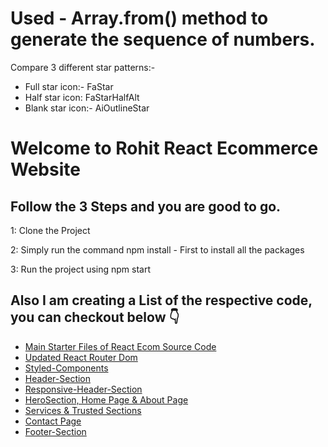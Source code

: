 # Used - Array.from() method to generate the sequence of numbers.
Compare 3 different star patterns:-
<ul>
  <li>Full star icon:- FaStar</li>
  <li>Half star icon: FaStarHalfAlt</li>
  <li>Blank star icon:- AiOutlineStar</li>
</ul>

# Welcome to Rohit React Ecommerce Website

## Follow the 3 Steps and you are good to go.

1: Clone the Project

2: Simply run the command npm install - First to install all the packages

3: Run the project using npm start

## Also I am creating a List of the respective code, you can checkout below 👇
<ul>
  <li><a href="https://github.com/rohitverma0234/React-Ecommerce/tree/main">Main Starter Files of React Ecom Source Code</a></li>
  <li><a href="https://github.com/rohitverma0234/React-Ecommerce/tree/React-Router-dom">Updated React Router Dom</a></li>
  <li><a href="https://github.com/rohitverma0234/React-Ecommerce/tree/02_Styled-Components">Styled-Components</a></li>
  <li><a href="https://github.com/rohitverma0234/React-Ecommerce/tree/03_Header-Section">Header-Section</a></li>
  <li><a href="https://github.com/rohitverma0234/React-Ecommerce/tree/04_Header-Responsiveness">Responsive-Header-Section</a></li>
  <li><a href="https://github.com/rohitverma0234/React-Ecommerce/tree/Home-%26-About-Page-with-Hero-Section">HeroSection, Home Page & About Page</a></li>
  <li><a href="https://github.com/rohitverma0234/React-Ecommerce/tree/06_Services-%26-Trusted-Section">Services & Trusted Sections</a></li>
  <li><a href="https://github.com/rohitverma0234/React-Ecommerce/tree/07_Contact-Page">Contact Page</a></li>
  <li><a href="https://github.com/rohitverma0234/React-Ecommerce/tree/08_Footer-Section">Footer-Section</a></li>
  </ul>
